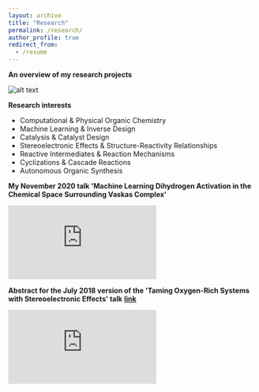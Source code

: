 ```yaml
---
layout: archive
title: "Research"
permalink: /research/
author_profile: true
redirect_from:
  - /resume
---
```


**An overview of my research projects**

![alt text](https://gabegomes.github.io/images/projects_August_2019.png "projects_August_2019.png")

**Research interests**
+ Computational & Physical Organic Chemistry
+ Machine Learning & Inverse Design
+ Catalysis & Catalyst Design
+ Stereoelectronic Effects & Structure-Reactivity Relationships
+ Reactive Intermediates & Reaction Mechanisms 
+ Cyclizations & Cascade Reactions
+ Autonomous Organic Synthesis

**My November 2020 talk 'Machine Learning Dihydrogen Activation in the Chemical Space Surrounding Vaskas Complex'**

<embed src="https://www.dropbox.com/s/pbf3y27krqxkzbd/Machine%20Learning%20Dihydrogen%20Activation%20in%20the%20Chemical%20Space%20Surrounding%20Vaskas%20Complex%20by%20Gabe%20Gomes.mp4" type="video/mp4" />

**Abstract for the July 2018 version of the 'Taming Oxygen-Rich Systems with Stereoelectronic Effects' talk**
**[<u>link</u>](https://gabegomes.github.io/files/Abstract_talk_UFRJ_Gabe_Gomes_July_2018.pdf)** 

<embed src="https://gabegomes.github.io/files/Abstract_talk_UFRJ_Gabe_Gomes_July_2018.pdf" type="application/pdf" />
